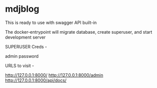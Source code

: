 # mdjblog

This is ready to use with swagger API built-in

The docker-entrypoint will migrate database, create superuser, and start development server

SUPERUSER Creds - 

admin
password

URLS to visit -

http://127.0.0.1:8000/
http://127.0.0.1:8000/admin
http://127.0.0.1:8000/api/docs/
